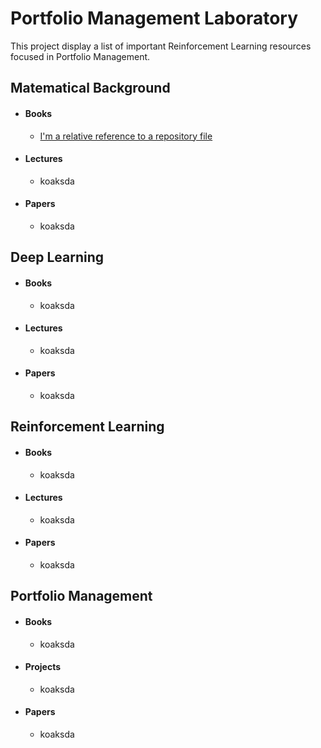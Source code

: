 # Portfolio Management Laboratory

This project display a list of important Reinforcement Learning resources focused in Portfolio Management.  
  
## Matematical Background

* #### Books
  * [I'm a relative reference to a repository file](../blob/master/LICENSE)
* #### Lectures
  * koaksda  
* #### Papers
  * koaksda    
  
## Deep Learning

* #### Books
  * koaksda
* #### Lectures
  * koaksda  
* #### Papers
  * koaksda    
  
## Reinforcement Learning

* #### Books
  * koaksda
* #### Lectures
  * koaksda  
* #### Papers
  * koaksda    
  
## Portfolio Management

* #### Books
  * koaksda
* #### Projects
  * koaksda  
* #### Papers
  * koaksda    
